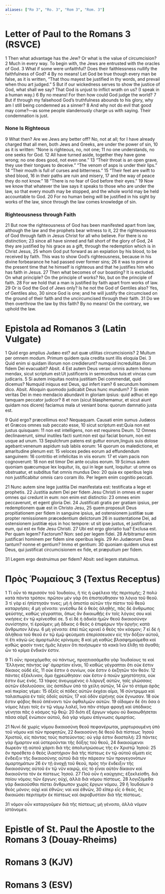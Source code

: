 ```yaml
---
aliases: ["Ro 3", "Ro. 3", "Rom 3", "Rom. 3"]
---
```



# Letter of Paul to the Romans 3 (RSVCE)

1 Then what advantage has the Jew? Or what is the value of circumcision?
2 Much in every way. To begin with, the Jews are entrusted with the oracles of God.
3 What if some were unfaithful? Does their faithlessness nullify the faithfulness of God?
4 By no means! Let God be true though every man be false, as it is written, “That thou mayest be justified in thy words, and prevail when thou art judged.”
5 But if our wickedness serves to show the justice of God, what shall we say? That God is unjust to inflict wrath on us? (I speak in a human way.)
6 By no means! For then how could God judge the world?
7 But if through my falsehood God’s truthfulness abounds to his glory, why am I still being condemned as a sinner?
8 And why not do evil that good may come?—as some people slanderously charge us with saying. Their condemnation is just.
### None Is Righteous
9 What then? Are we Jews any better off? No, not at all; for I have already charged that all men, both Jews and Greeks, are under the power of sin,
10 as it is written: “None is righteous, no, not one;
11 no one understands, no one seeks for God.
12 All have turned aside, together they have gone wrong; no one does good, not even one.”
13 “Their throat is an open grave, they use their tongues to deceive.” “The venom of asps is under their lips.”
14 “Their mouth is full of curses and bitterness.”
15 “Their feet are swift to shed blood,
16 in their paths are ruin and misery,
17 and the way of peace they do not know.”
18 “There is no fear of God before their eyes.”
19 Now we know that whatever the law says it speaks to those who are under the law, so that every mouth may be stopped, and the whole world may be held accountable to God.
20 For no human being will be justified in his sight by works of the law, since through the law comes knowledge of sin.
### Righteousness through Faith
21 But now the righteousness of God has been manifested apart from law, although the law and the prophets bear witness to it,
22 the righteousness of God through faith in Jesus Christ for all who believe. For there is no distinction;
23 since all have sinned and fall short of the glory of God,
24 they are justified by his grace as a gift, through the redemption which is in Christ Jesus,
25 whom God put forward as an expiation by his blood, to be received by faith. This was to show God’s righteousness, because in his divine forbearance he had passed over former sins;
26 it was to prove at the present time that he himself is righteous and that he justifies him who has faith in Jesus.
27 Then what becomes of our boasting? It is excluded. On what principle? On the principle of works? No, but on the principle of faith.
28 For we hold that a man is justified by faith apart from works of law.
29 Or is God the God of Jews only? Is he not the God of Gentiles also? Yes, of Gentiles also,
30 since God is one; and he will justify the circumcised on the ground of their faith and the uncircumcised through their faith.
31 Do we then overthrow the law by this faith? By no means! On the contrary, we uphold the law.


# Epistola ad Romanos 3 (Latin Vulgate)

1 Quid ergo amplius Judæo est? aut quæ utilitas circumcisionis?
2 Multum per omnem modum. Primum quidem quia credita sunt illis eloquia Dei.
3 Quid enim si quidam illorum non crediderunt? numquid incredulitas illorum fidem Dei evacuabit? Absit.
4 Est autem Deus verax: omnis autem homo mendax, sicut scriptum est:Ut justificeris in sermonibus tuis:et vincas cum judicaris.
5 Si autem iniquitas nostra justitiam Dei commendat, quid dicemus? Numquid iniquus est Deus, qui infert iram?
6 secundum hominem dico. Absit. Alioquin quomodo judicabit Deus hunc mundum?
7 Si enim veritas Dei in meo mendacio abundavit in gloriam ipsius: quid adhuc et ego tamquam peccator judicor?
8 et non (sicut blasphemamur, et sicut aiunt quidam nos dicere) faciamus mala ut veniant bona: quorum damnatio justa est.

9 Quid ergo? præcellimus eos? Nequaquam. Causati enim sumus Judæos et Græcos omnes sub peccato esse,
10 sicut scriptum est:Quia non est justus quisquam:
11 non est intelligens, non est requirens Deum.
12 Omnes declinaverunt, simul inutiles facti sunt:non est qui faciat bonum, non est usque ad unum.
13 Sepulchrum patens est guttur eorum,linguis suis dolose agebant:venenum aspidum sub labiis eorum:
14 quorum os maledictione, et amaritudine plenum est:
15 veloces pedes eorum ad effundendum sanguinem:
16 contritio et infelicitas in viis eorum:
17 et viam pacis non cognoverunt:
18 non est timor Dei ante oculos eorum.
19 Scimus autem quoniam quæcumque lex loquitur, iis, qui in lege sunt, loquitur: ut omne os obstruatur, et subditus fiat omnis mundus Deo:
20 quia ex operibus legis non justificabitur omnis caro coram illo. Per legem enim cognitio peccati.

21 Nunc autem sine lege justitia Dei manifestata est: testificata a lege et prophetis.
22 Justitia autem Dei per fidem Jesu Christi in omnes et super omnes qui credunt in eum: non enim est distinctio:
23 omnes enim peccaverunt, et egent gloria Dei.
24 Justificati gratis per gratiam ipsius, per redemptionem quæ est in Christo Jesu,
25 quem proposuit Deus propitiationem per fidem in sanguine ipsius, ad ostensionem justitiæ suæ propter remissionem præcedentium delictorum
26 in sustentatione Dei, ad ostensionem justitiæ ejus in hoc tempore: ut sit ipse justus, et justificans eum, qui est ex fide Jesu Christi.
27 Ubi est ergo gloriatio tua? Exclusa est. Per quam legem? Factorum? Non: sed per legem fidei.
28 Arbitramur enim justificari hominem per fidem sine operibus legis.
29 An Judæorum Deus tantum? nonne et gentium? Immo et gentium:
30 quoniam quidem unus est Deus, qui justificat circumcisionem ex fide, et præputium per fidem.

31 Legem ergo destruimus per fidem? Absit: sed legem statuimus.


# Πρὸς Ῥωμαίους 3 (Textus Receptus)

1 Τί οὖν τὸ περισσὸν τοῦ Ἰουδαίου, ἢ τίς ἡ ὠφέλεια τῆς περιτομῆς;
2 πολὺ κατὰ πάντα τρόπον. πρῶτον μὲν γὰρ ὅτι ἐπιστεύθησαν τὰ λόγια τοῦ θεοῦ.
3 τί γὰρ εἰ ἠπίστησάν τινες; μὴ ἡ ἀπιστία αὐτῶν τὴν πίστιν τοῦ θεοῦ καταργήσει;
4 μὴ γένοιτο: γινέσθω δὲ ὁ θεὸς ἀληθής, πᾶς δὲ ἄνθρωπος ψεύστης, καθὼς γέγραπται, ὅπως ἂν δικαιωθῇς ἐν τοῖς λόγοις σου καὶ νικήσεις ἐν τῷ κρίνεσθαί σε.
5 εἰ δὲ ἡ ἀδικία ἡμῶν θεοῦ δικαιοσύνην συνίστησιν, τί ἐροῦμεν; μὴ ἄδικος ὁ θεὸς ὁ ἐπιφέρων τὴν ὀργήν; κατὰ ἄνθρωπον λέγω.
6 μὴ γένοιτο: ἐπεὶ πῶς κρινεῖ ὁ θεὸς τὸν κόσμον;
7 εἰ δὲ ἡ ἀλήθεια τοῦ θεοῦ ἐν τῷ ἐμῷ ψεύσματι ἐπερίσσευσεν εἰς τὴν δόξαν αὐτοῦ, τί ἔτι κἀγὼ ὡς ἁμαρτωλὸς κρίνομαι;
8 καὶ μὴ καθὼς βλασφημούμεθα καὶ καθώς φασίν τινες ἡμᾶς λέγειν ὅτι ποιήσωμεν τὰ κακὰ ἵνα ἔλθῃ τὰ ἀγαθά; ὧν τὸ κρίμα ἔνδικόν ἐστιν.

9 Τί οὖν; προεχόμεθα; οὐ πάντως, προῃτιασάμεθα γὰρ Ἰουδαίους τε καὶ Ἕλληνας πάντας ὑφ' ἁμαρτίαν εἶναι,
10 καθὼς γέγραπται ὅτι οὐκ ἔστιν δίκαιος οὐδὲ εἷς,
11 οὐκ ἔστιν ὁ συνίων, οὐκ ἔστιν ὁ ἐκζητῶν τὸν θεόν.
12 πάντες ἐξέκλιναν, ἅμα ἠχρεώθησαν: οὐκ ἔστιν ὁ ποιῶν χρηστότητα, οὐκ ἔστιν ἕως ἑνός.
13 τάφος ἀνεῳγμένος ὁ λάρυγξ αὐτῶν, ταῖς γλώσσαις αὐτῶν ἐδολιοῦσαν, ἰὸς ἀσπίδων ὑπὸ τὰ χείλη αὐτῶν,
14 ὧν τὸ στόμα ἀρᾶς καὶ πικρίας γέμει:
15 ὀξεῖς οἱ πόδες αὐτῶν ἐκχέαι αἷμα,
16 σύντριμμα καὶ ταλαιπωρία ἐν ταῖς ὁδοῖς αὐτῶν,
17 καὶ ὁδὸν εἰρήνης οὐκ ἔγνωσαν.
18 οὐκ ἔστιν φόβος θεοῦ ἀπέναντι τῶν ὀφθαλμῶν αὐτῶν.
19 οἴδαμεν δὲ ὅτι ὅσα ὁ νόμος λέγει τοῖς ἐν τῷ νόμῳ λαλεῖ, ἵνα πᾶν στόμα φραγῇ καὶ ὑπόδικος γένηται πᾶς ὁ κόσμος τῷ θεῷ:
20 διότι ἐξ ἔργων νόμου οὐ δικαιωθήσεται πᾶσα σὰρξ ἐνώπιον αὐτοῦ, διὰ γὰρ νόμου ἐπίγνωσις ἁμαρτίας.

21 Νυνὶ δὲ χωρὶς νόμου δικαιοσύνη θεοῦ πεφανέρωται, μαρτυρουμένη ὑπὸ τοῦ νόμου καὶ τῶν προφητῶν,
22 δικαιοσύνη δὲ θεοῦ διὰ πίστεως Ἰησοῦ Χριστοῦ, εἰς πάντας τοὺς πιστεύοντας: οὐ γάρ ἐστιν διαστολή:
23 πάντες γὰρ ἥμαρτον καὶ ὑστεροῦνται τῆς δόξης τοῦ θεοῦ,
24 δικαιούμενοι δωρεὰν τῇ αὐτοῦ χάριτι διὰ τῆς ἀπολυτρώσεως τῆς ἐν Χριστῷ Ἰησοῦ:
25 ὃν προέθετο ὁ θεὸς ἱλαστήριον διὰ τῆς πίστεως ἐν τῷ αὐτοῦ αἵματι εἰς ἔνδειξιν τῆς δικαιοσύνης αὐτοῦ διὰ τὴν πάρεσιν τῶν προγεγονότων ἁμαρτημάτων
26 ἐν τῇ ἀνοχῇ τοῦ θεοῦ, πρὸς τὴν ἔνδειξιν τῆς δικαιοσύνης αὐτοῦ ἐν τῷ νῦν καιρῷ, εἰς τὸ εἶναι αὐτὸν δίκαιον καὶ δικαιοῦντα τὸν ἐκ πίστεως Ἰησοῦ.
27 Ποῦ οὖν ἡ καύχησις; ἐξεκλείσθη. διὰ ποίου νόμου; τῶν ἔργων; οὐχί, ἀλλὰ διὰ νόμου πίστεως.
28 λογιζόμεθα γὰρ δικαιοῦσθαι πίστει ἄνθρωπον χωρὶς ἔργων νόμου.
29 ἢ Ἰουδαίων ὁ θεὸς μόνον; οὐχὶ καὶ ἐθνῶν; ναὶ καὶ ἐθνῶν,
30 εἴπερ εἷς ὁ θεός, ὃς δικαιώσει περιτομὴν ἐκ πίστεως καὶ ἀκροβυστίαν διὰ τῆς πίστεως.

31 νόμον οὖν καταργοῦμεν διὰ τῆς πίστεως; μὴ γένοιτο, ἀλλὰ νόμον ἱστάνομεν.


# Epistle of St. Paul the Apostle to the Romans 3 (Douay-Rheims)


# Romans 3 (KJV)


# Romans 3 (ESV)

